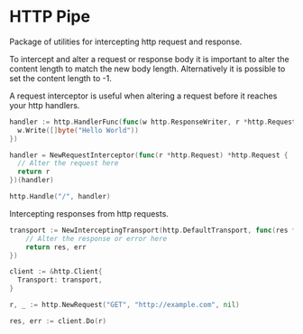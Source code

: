 # HTTP Pipe

Package of utilities for intercepting http request and response.

To intercept and alter a request or response body it is important to alter the
content length to match the new body length. Alternatively it is possible to set
the content length to -1.

A request interceptor is useful when altering a request before it reaches your
http handlers.

```go
handler := http.HandlerFunc(func(w http.ResponseWriter, r *http.Request) {
  w.Write([]byte("Hello World"))
})

handler = NewRequestInterceptor(func(r *http.Request) *http.Request {
  // Alter the request here
  return r
})(handler)

http.Handle("/", handler)
```

Intercepting responses from http requests.

```go
transport := NewInterceptingTransport(http.DefaultTransport, func(res *http.Response, err error) (*http.Response, error) {
    // Alter the response or error here
    return res, err
})

client := &http.Client{
  Transport: transport,
}

r, _ := http.NewRequest("GET", "http://example.com", nil)

res, err := client.Do(r)
```
